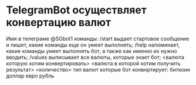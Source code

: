 # TelegramBot осуществляет конвертацию валют
Имя в телеграме @SGbot1
команды:
/start выдает стартовое сообщение и пишет, какие команды еще он умеет выполнять;
/help напоминает, какие команды умеет выполнять бот, а также как именно их нужно вводить;
/values выписывает все валюты, которые знает бот;
<валюта которую хотим конвертировать> <валюта в которой хотим получить результат> <количество>
тип валют которые бот конвнртирует:
биткоин
доллар
евро
рубль
